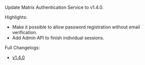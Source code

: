 Update Matrix Authentication Service to v1.4.0.

Highlights:
* Make it possible to allow password registration without email verification.
* Add Admin API to finish individual sessions.

Full Changelogs:
* [v1.4.0](https://github.com/element-hq/matrix-authentication-service/releases/tag/v1.4.0)
